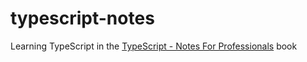 # typescript-notes

Learning TypeScript in the [TypeScript - Notes For Professionals](https://books.goalkicker.com/TypeScriptBook2/) book
